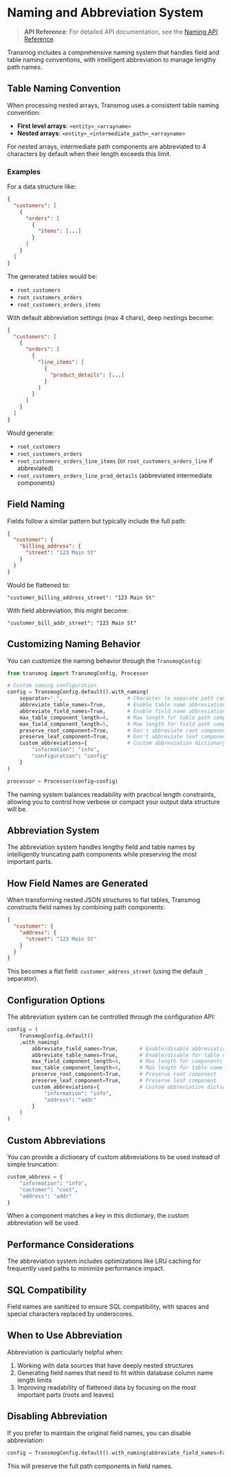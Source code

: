 # Naming and Abbreviation System

> **API Reference**: For detailed API documentation, see the [Naming API Reference](../../api/naming.md).

Transmog includes a comprehensive naming system that handles field and table naming conventions,
with intelligent abbreviation to manage lengthy path names.

## Table Naming Convention

When processing nested arrays, Transmog uses a consistent table naming convention:

- **First level arrays**: `<entity>_<arrayname>`
- **Nested arrays**: `<entity>_<intermediate_path>_<arrayname>`

For nested arrays, intermediate path components are abbreviated to 4 characters by default when their
length exceeds this limit.

### Examples

For a data structure like:

```json
{
  "customers": [
    {
      "orders": [
        {
          "items": [...]
        }
      ]
    }
  ]
}
```

The generated tables would be:

- `root_customers`
- `root_customers_orders`
- `root_customers_orders_items`

With default abbreviation settings (max 4 chars), deep nestings become:

```json
{
  "customers": [
    {
      "orders": [
        {
          "line_items": [
            {
              "product_details": [...]
            }
          ]
        }
      ]
    }
  ]
}
```

Would generate:

- `root_customers`
- `root_customers_orders`
- `root_customers_orders_line_items` (or `root_customers_orders_line` if abbreviated)
- `root_customers_orders_line_prod_details` (abbreviated intermediate components)

## Field Naming

Fields follow a similar pattern but typically include the full path:

```json
{
  "customer": {
    "billing_address": {
      "street": "123 Main St"
    }
  }
}
```

Would be flattened to:

```text
"customer_billing_address_street": "123 Main St"
```

With field abbreviation, this might become:

```text
"customer_bill_addr_street": "123 Main St"
```

## Customizing Naming Behavior

You can customize the naming behavior through the `TransmogConfig`:

```python
from transmog import TransmogConfig, Processor

# Custom naming configuration
config = TransmogConfig.default().with_naming(
    separator="_",                     # Character to separate path components
    abbreviate_table_names=True,       # Enable table name abbreviation
    abbreviate_field_names=True,       # Enable field name abbreviation
    max_table_component_length=4,      # Max length for table path components
    max_field_component_length=5,      # Max length for field path components
    preserve_root_component=True,      # Don't abbreviate root components
    preserve_leaf_component=True,      # Don't abbreviate leaf components
    custom_abbreviations={             # Custom abbreviation dictionary
        "information": "info",
        "configuration": "config"
    }
)

processor = Processor(config=config)
```

The naming system balances readability with practical length constraints, allowing you to
control how verbose or compact your output data structure will be.

## Abbreviation System

The abbreviation system handles lengthy field and table names by intelligently truncating
path components while preserving the most important parts.

## How Field Names are Generated

When transforming nested JSON structures to flat tables, Transmog constructs field names by combining path components:

```json
{
  "customer": {
    "address": {
      "street": "123 Main St"
    }
  }
}
```

This becomes a flat field: `customer_address_street` (using the default `_` separator).

## Configuration Options

The abbreviation system can be controlled through the configuration API:

```python
config = (
    TransmogConfig.default()
    .with_naming(
        abbreviate_field_names=True,       # Enable/disable abbreviation
        abbreviate_table_names=True,       # Enable/disable for table names
        max_field_component_length=4,      # Max length for components
        max_table_component_length=4,      # Max length for table name components
        preserve_root_component=True,      # Preserve root component
        preserve_leaf_component=True,      # Preserve leaf component
        custom_abbreviations={             # Custom abbreviation dictionary
            "information": "info",
            "address": "addr"
        }
    )
)
```

## Custom Abbreviations

You can provide a dictionary of custom abbreviations to be used instead of simple truncation:

```python
custom_abbrevs = {
    "information": "info",
    "customer": "cust",
    "address": "addr"
}
```

When a component matches a key in this dictionary, the custom abbreviation will be used.

## Performance Considerations

The abbreviation system includes optimizations like LRU caching for frequently used paths to minimize
performance impact.

## SQL Compatibility

Field names are sanitized to ensure SQL compatibility, with spaces and special characters replaced by underscores.

## When to Use Abbreviation

Abbreviation is particularly helpful when:

1. Working with data sources that have deeply nested structures
2. Generating field names that need to fit within database column name length limits
3. Improving readability of flattened data by focusing on the most important parts (roots and leaves)

## Disabling Abbreviation

If you prefer to maintain the original field names, you can disable abbreviation:

```python
config = TransmogConfig.default().with_naming(abbreviate_field_names=False)
```

This will preserve the full path components in field names.
